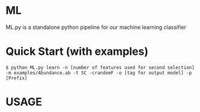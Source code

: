 # ML
ML.py is a standalone python pipeline for our machine learning classifier
# Quick Start (with examples)
~~~~~~~~~~~~~~
$ python ML.py learn -n [number of features used for second selection] -m examples/Abundance.ab -t SC -crandomF -o [tag for output model] -p [Prefix]
~~~~~~~~~~~~~~
# USAGE
~~~~~~~~~~~~~~

~~~~~~~~~~~~~~
